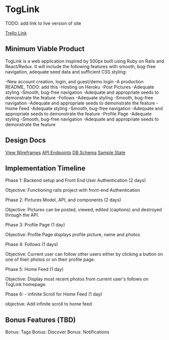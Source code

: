 # TogLink

TODO: add link to live version of site

[Trello Link](https://trello.com/b/U5H5Xk4Y/toglink-by-nate)

## Minimum Viable Product

TogLink is a web application inspired by 500px built using Ruby on Rails and React/Redux. It will include the following features with smooth, bug-free navigation, adequate seed data and sufficient CSS styling:

  -New account creation, login, and guest/demo login
  -A production README, TODO: add this
  -Hosting on Heroku
  -Post Pictures
    -Adequate styling
    -Smooth, bug-free navigation
    -Adequate and appropriate seeds to demonstrate the feature
  -Follows
    -Adequate styling
    -Smooth, bug-free navigation
    -Adequate and appropriate seeds to demonstrate the feature
  -Home Feed
    -Adequate styling
    -Smooth, bug-free navigation
    -Adequate and appropriate seeds to demonstrate the feature
  -Profile Page
    -Adequate styling
    -Smooth, bug-free navigation
    -Adequate and appropriate seeds to demonstrate the feature

## Design Docs

[View Wireframes](./wireframes/)
[API Endpoints](api-endpoints.md)
[DB Schema](schema.md)
[Sample State](sample-state.md)


## Implementation Timeline

Phase 1: Backend setup and Front End User Authentication (2 days)

Objective: Functioning rails project with front-end Authentication

Phase 2: Pictures Model, API, and components (2 days)

Objective: Pictures can be posted, viewed, edited (captions) and destroyed through the API.

Phase 3: Profile Page (1 day)

Objective: Profile Page displays profile picture, name and photos

Phase 4: Follows (1 days)

Objective: Current user can follow other users either by clicking a button on one of their photos or on their profile page.

Phase 5: Home Feed (1 day)

Objective: Display most recent photos from current user's follows on
TogLink homepage.

Phase 6: - infinite Scroll for Home Feed (1 day)

objective: Add infinite scroll to home feed

## Bonus Features (TBD)

Bonus: Tags
Bonus: Discover
Bonus: Notifications
